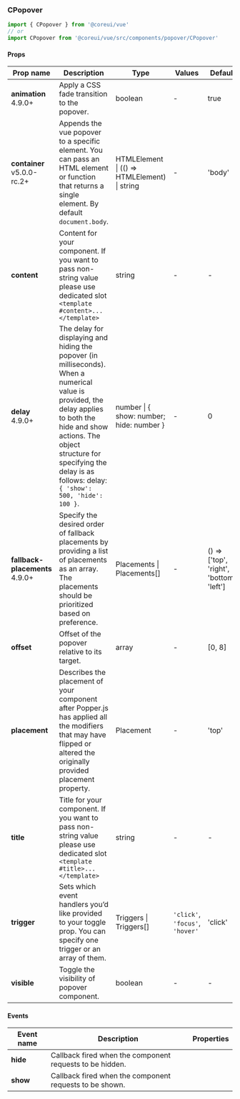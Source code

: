 ### CPopover

```jsx
import { CPopover } from '@coreui/vue'
// or
import CPopover from '@coreui/vue/src/components/popover/CPopover'
```

#### Props

| Prop name                                                              | Description                                                                                                                                                                                                                                                     | Type                                         | Values                          | Default                                  |
| ---------------------------------------------------------------------- | --------------------------------------------------------------------------------------------------------------------------------------------------------------------------------------------------------------------------------------------------------------- | -------------------------------------------- | ------------------------------- | ---------------------------------------- |
| **animation** <br><div class="badge bg-primary">4.9.0+</div>           | Apply a CSS fade transition to the popover.                                                                                                                                                                                                                     | boolean                                      | -                               | true                                     |
| **container** <br><div class="badge bg-primary">v5.0.0-rc.2+</div>     | Appends the vue popover to a specific element. You can pass an HTML element or function that returns a single element. By default `document.body`.                                                                                                              | HTMLElement \| (() => HTMLElement) \| string | -                               | 'body'                                   |
| **content**                                                            | Content for your component. If you want to pass non-string value please use dedicated slot `<template #content>...</template>`                                                                                                                                  | string                                       | -                               | -                                        |
| **delay** <br><div class="badge bg-primary">4.9.0+</div>               | The delay for displaying and hiding the popover (in milliseconds). When a numerical value is provided, the delay applies to both the hide and show actions. The object structure for specifying the delay is as follows: delay: `{ 'show': 500, 'hide': 100 }`. | number \| { show: number; hide: number }     | -                               | 0                                        |
| **fallback-placements** <br><div class="badge bg-primary">4.9.0+</div> | Specify the desired order of fallback placements by providing a list of placements as an array. The placements should be prioritized based on preference.                                                                                                       | Placements \| Placements[]                   | -                               | () => ['top', 'right', 'bottom', 'left'] |
| **offset**                                                             | Offset of the popover relative to its target.                                                                                                                                                                                                                   | array                                        | -                               | [0, 8]                                   |
| **placement**                                                          | Describes the placement of your component after Popper.js has applied all the modifiers that may have flipped or altered the originally provided placement property.                                                                                            | Placement                                    | -                               | 'top'                                    |
| **title**                                                              | Title for your component. If you want to pass non-string value please use dedicated slot `<template #title>...</template>`                                                                                                                                      | string                                       | -                               | -                                        |
| **trigger**                                                            | Sets which event handlers you’d like provided to your toggle prop. You can specify one trigger or an array of them.                                                                                                                                             | Triggers \| Triggers[]                       | `'click'`, `'focus'`, `'hover'` | 'click'                                  |
| **visible**                                                            | Toggle the visibility of popover component.                                                                                                                                                                                                                     | boolean                                      | -                               | -                                        |

#### Events

| Event name | Description                                              | Properties |
| ---------- | -------------------------------------------------------- | ---------- |
| **hide**   | Callback fired when the component requests to be hidden. |
| **show**   | Callback fired when the component requests to be shown.  |
